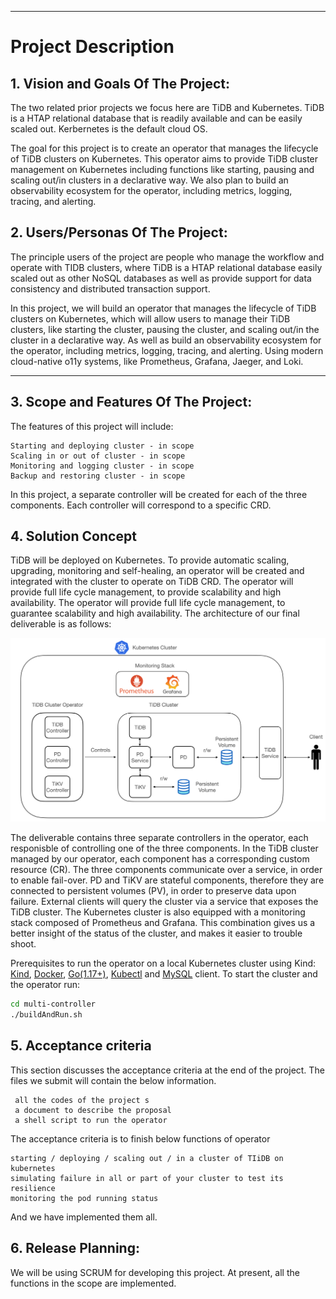 ** **

# Project Description 

## 1. Vision and Goals Of The Project:

The two related prior projects we focus here are TiDB and Kubernetes. TiDB is a HTAP relational database that is readily available and can be easily scaled out. Kerbernetes is the default cloud OS.

The goal for this project is to create an operator that manages the lifecycle of TiDB clusters on Kubernetes. This operator aims to provide TiDB cluster management on Kubernetes including functions like starting, pausing and scaling out/in clusters in a declarative way. We also plan to build an observability ecosystem for the operator, including metrics, logging, tracing, and alerting.

## 2. Users/Personas Of The Project:

The principle users of the project are people who manage the workflow and operate with TIDB clusters, where TiDB is a HTAP relational database easily scaled out as other NoSQL databases as well as provide support for data consistency and distributed transaction support. 

In this project, we will build an operator that manages the lifecycle of TiDB clusters on Kubernetes, which will allow users to manage their TiDB clusters, like starting the cluster, pausing the cluster, and scaling out/in the cluster in a declarative way. As well as build an observability ecosystem for the operator, including metrics, logging, tracing, and alerting. Using modern cloud-native o11y systems, like Prometheus, Grafana, Jaeger, and Loki.

** **

## 3.   Scope and Features Of The Project:

The features of this project will include:

    Starting and deploying cluster - in scope
    Scaling in or out of cluster - in scope
    Monitoring and logging cluster - in scope
    Backup and restoring cluster - in scope

In this project, a separate controller will be created for each of the three components. Each controller will correspond to a specific CRD.


## 4. Solution Concept
<!--
This section provides a high-level outline of the solution.

Global Architectural Structure Of the Project:

This section provides a high-level architecture or a conceptual diagram showing the scope of the solution. If wireframes or visuals have already been done, this section could also be used to show how the intended solution will look. This section also provides a walkthrough explanation of the architectural structure.

 

Design Implications and Discussion:

This section discusses the implications and reasons of the design decisions made during the global architecture design.
-->
TiDB will be deployed on Kubernetes. To provide automatic scaling, upgrading, monitoring and self-healing, an operator will be created and integrated with the cluster to operate on TiDB CRD. The operator will provide full life cycle management, to provide scalability and high availability. The operator will provide full life cycle management, to guarantee scalability and high availability. The architecture of our final deliverable is as follows:

![avatar](/pics/deliverable.png)

The deliverable contains three separate controllers in the operator, each responisble of controlling one of the three components. In the TiDB cluster managed by our operator, each component has a corresponding custom resource (CR). The three components communicate over a service, in order to enable fail-over. PD and TiKV are stateful components, therefore they are connected to persistent volumes (PV), in order to preserve data upon failure. External clients will query the cluster via a service that exposes the TiDB cluster. The Kubernetes cluster is also equipped with a monitoring stack composed of Prometheus and Grafana. This combination gives us a better insight of the status of the cluster, and makes it easier to trouble shoot.

Prerequisites to run the operator on a local Kubernetes cluster using Kind: [Kind](https://kind.sigs.k8s.io/), [Docker](https://www.docker.com/), [Go(1.17+)](https://go.dev/), [Kubectl](https://kubernetes.io/docs/tasks/tools/) and [MySQL](https://www.mysql.com/) client.
To start the cluster and the operator run:
```bash
cd multi-controller
./buildAndRun.sh
```

## 5. Acceptance criteria

This section discusses the acceptance criteria at the end of the project.
The files we submit will contain the below information.

```
 all the codes of the project s
 a document to describe the proposal
 a shell script to run the operator
```

The acceptance criteria is to finish below functions of operator 
```
starting / deploying / scaling out / in a cluster of TIiDB on kubernetes
simulating failure in all or part of your cluster to test its resilience
monitoring the pod running status
```
And we have implemented them all.

## 6.  Release Planning:

We will be using SCRUM for developing this project. At present, all the functions in the scope are implemented.

<!-- Release planning section describes how the project will deliver incremental sets of features and functions in a series of releases to completion. Identification of user stories associated with iterations that will ease/guide sprint planning sessions is encouraged. Higher level details for the first iteration is expected. -->


